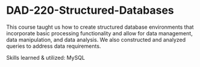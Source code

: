 # DAD-220-Structured-Databases
This course taught us how to create structured database environments that incorporate basic processing functionality and allow for data management, data manipulation, and data analysis. We also constructed and analyzed queries to address data requirements.

Skills learned & utilized: MySQL

